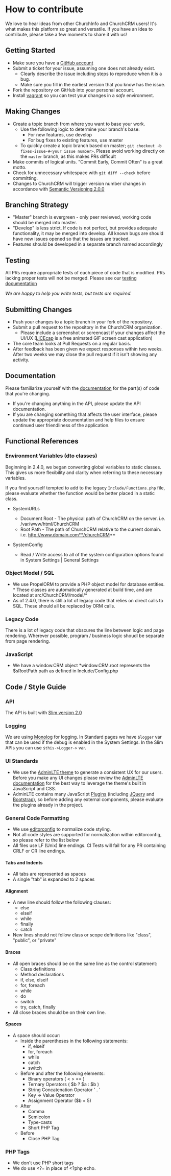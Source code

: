 # How to contribute
We love to hear ideas from other ChurchInfo and ChurchCRM users!  It's what makes this platform so great and versatile.  If you have an idea to contribute, please take a few moments to share it with us!

## Getting Started

* Make sure you have a [GitHub account](https://github.com/signup/free)
* Submit a ticket for your issue, assuming one does not already exist.
  * Clearly describe the issue including steps to reproduce when it is a bug.
  * Make sure you fill in the earliest version that you know has the issue.
* Fork the repository on GitHub into your personal account.
* Install [vagrant](http://docs.churchcrm.io/en/develop/Development/Vagrant/) so you can test your changes in a *safe* environment.

## Making Changes

* Create a topic branch from where you want to base your work.
  * Use the following logic to determine your branch's base:
    * For new features, use develop
    * For bug fixes to existing features, use master
  * To quickly create a topic branch based on master; `git checkout -b fixes-issue-#<your issue number>`. Please avoid working directly on the `master` branch, as this makes PRs difficult
* Make commits of logical units.  "Commit Early, Commit Often" is a great motto.
* Check for unnecessary whitespace with `git diff --check` before committing.
* Changes to ChurchCRM will trigger version number changes in accordance with [Semantic Versioning 2.0.0](http://semver.org/)

## Branching Strategy
* "Master" branch is evergreen - only peer reviewed, working code should be merged into master.  
* "Develop" is less strict.  If code is not perfect, but provides adequate functionality, it may be merged into develop.  All known bugs are should have new issues opened so that the issues are tracked.
*  Features should be developed in a separate branch named accordingly

## Testing

  All PRs require appropriate tests of each piece of code that is modified.  PRs lacking proper tests will not be merged.  Please see our [testing documentation](http://docs.churchcrm.io/en/develop/Development/Tests/)  
  
  *We are happy to help you write tests, but tests are required.* 

## Submitting Changes

* Push your changes to a topic branch in your fork of the repository.
* Submit a pull request to the repository in the ChurchCRM organization.
    * Please include a screenshot or screencast if your changes affect the UI/UX ([LICEcap](http://www.cockos.com/licecap/) is a free animated GIF screen cast application)
* The core team looks at Pull Requests on a regular basis.
* After feedback has been given we expect responses within two weeks. After two
  weeks we may close the pull request if it isn't showing any activity.
  
## Documentation

Please familiarize yourself with the [documentation](http://docs.churchcrm.io/en/latest/) for the part(s) of code that you're changing.

* If you're changing anything in the API, please update the API documentation.  
* If you are changing something that affects the user interface, please update the appropriate documentation and help files to ensure continued user friendliness of the application.




## Functional References

### Environment Variables (dto classes)

  Beginning in 2.4.0, we began converting global variables to static classes.  This gives us more flexibility and clarity when referring to these necessary variables.  

  If you find yourself tempted to add to the legacy ```Include/Functions.php``` file, please evaluate whether the function would be better placed in a static class.

  *  SystemURLs
     *  Document Root - The physical path of ChurchCRM on the server. i.e. /var/www/html/ChurchCRM
     *  Root Path - The path of ChurchCRM relative to the current domain.  i.e. http://www.domain.com**/churchCRM**

  *  SystemConfig
     * Read / Write access to all of the system configuration options found in System Settings | General Settings

### Object Model / SQL

  *  We use PropelORM to provide a PHP object model for database entities.  
    *  These classes are automatically generated at build time, and are located at src/ChurchCRM/model/*
  *  As of 2.4.0, there is still a lot of legacy code that relies on direct calls to SQL.  These should all be replaced by ORM calls.


### Legacy Code

  There is a lot of legacy code that obscures the line between logic and page rendering.  Wherever possible, program / business logic shoudl be separate from page rendering.

### JavaScript

* We have a window.CRM object
    *window.CRM.root represents the  $sRootPath path as defined in Include/Config.php

  
## Code / Style Guide

### API
  The API is built with [Slim version 2.0](http://docs.slimframework.com/)
  
### Logging 

 We are using [Monolog](https://seldaek.github.io/monolog/) for logging. In Standard pages we have `$logger` var that can be used if the debug is enabled in the System Settings.  In the Slim APIs you can use  `$this->Logger->` var.

### UI Standards

*  We use the [AdminLTE theme](https://almsaeedstudio.com/preview) to generate a consistent UX for our users.  Before you make any UI changes please review the [AdminLTE documentation](https://almsaeedstudio.com/themes/AdminLTE/documentation/index.html) for the best way to leverage the theme's built in JavaScript and CSS. 
*  AdminLTE contains many JavaScript [Plugins](https://almsaeedstudio.com/themes/AdminLTE/documentation/index.html#plugins) (including [JQuery](http://www.w3schools.com/jquery/) and [Bootstrap](http://www.w3schools.com/bootstrap/)), so before adding any external components, please evaluate the plugins already in the project.

### General Code Formatting

*  We use [editorconfig](http://editorconfig.org/) to normalize code styling.
*  Not all code styles are supported for normalization within editorconfig, so please refer to the list below
*  All files use LF (Unix) line endings.  CI Tests will fail for any PR containing CRLF or CR line endings.

####  Tabs and Indents
* All tabs are represented as spaces
* A single "tab" is expanded to 2 spaces

#### Alignment 
* A new line should follow the following clauses:
    * else
    * elseif
    * while
    * finally
    * catch
* New lines should not follow class or scope definitions like "class", "public", or "private" 

#### Braces
* All open braces should be on the same line as the control statement:
    * Class definitions
    * Method declarations
    * if, else, elseif
    * for, foreach
    * while
    * do 
    * switch 
    * try, catch, finally
* All close braces should be on their own line.

#### Spaces 
* A space should occur:
    * Inside the parentheses in the following statements:
        * if, elseif
        * for, foreach
        * while
        * catch
        * switch
    * Before and after the following elements:
        * Binary operators ( < > == )
        * Ternary Operators ( $b ? $a : $b )
        * String Concatenation Operator ' . '
        * Key => Value Operator
        * Assignment Operator ($b = 5)
    * After
        * Comma
        * Semicolon
        * Type-casts
        * Short PHP Tag
    * Before
        * Close PHP Tag


### PHP Tags

* We don't use PHP short tags
* We do use <?= in place of <?php echo.

